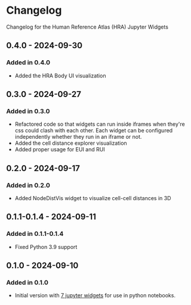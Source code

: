 # Changelog

Changelog for the Human Reference Atlas (HRA) Jupyter Widgets

## 0.4.0 - 2024-09-30

### Added in 0.4.0

- Added the HRA Body UI visualization

## 0.3.0 - 2024-09-27

### Added in 0.3.0

- Refactored code so that widgets can run inside iframes when they're css could clash with each other. Each widget can be configured independently whether they run in an iframe or not.
- Added the cell distance explorer visualization
- Added proper usage for EUI and RUI

## 0.2.0 - 2024-09-17

### Added in 0.2.0

- Added NodeDistVis widget to visualize cell-cell distances in 3D

## 0.1.1-0.1.4 - 2024-09-11

### Added in 0.1.1-0.1.4

- Fixed Python 3.9 support

## 0.1.0 - 2024-09-10

### Added in 0.1.0

- Initial version with [7 jupyter widgets](https://github.com/x-atlas-consortia/hra-jupyter-widgets/blob/main/src/hra_jupyter_widgets/widgets/__init__.py#L9) for use in python notebooks.
